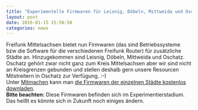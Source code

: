 ```yaml
---
title: "Experimentelle Firmwaren für Leisnig, Döbeln, Mittweida und Oschatz"
layout: post
date: 2016-01-15 15:50:58
categories: news
---
```


Freifunk Mittelsachsen bietet nun Firmwaren (das sind Betriebssysteme bzw die Software für die verschiedenen Freifunk Router) für
zusätzliche Städte an.
Hinzugekommen sind Leisnig, Döbeln, Mittweida und Oschatz. Oschatz gehört zwar nicht ganz zum Kreis Mittelsachsen aber wir
sind nicht an Kreisgrenzen gebunden und stellen deshalb gern unsere Resourcen Mitstreitern in Oschatz zur Verfügung. :-)
<br>
Unter [Mitmachen](/mitmachen) kann man [die Firmwaren der einzelnen Städte kostenlos downladen](/mitmachen#software--freifunk-firmware).
<br>
**Bitte beachten:** Diese Firmwaren befinden sich im Experimentierstadium. Das heißt es könnte sich in Zukunft noch
einiges ändern.
